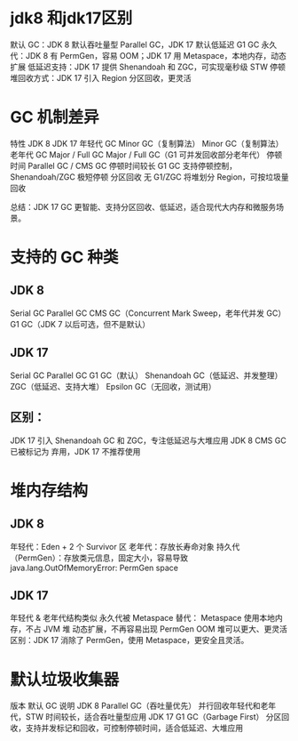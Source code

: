 # jdk8 和jdk17区别
默认 GC：JDK 8 默认吞吐量型 Parallel GC，JDK 17 默认低延迟 G1 GC
永久代：JDK 8 有 PermGen，容易 OOM；JDK 17 用 Metaspace，本地内存，动态扩展
低延迟支持：JDK 17 提供 Shenandoah 和 ZGC，可实现毫秒级 STW 停顿
堆回收方式：JDK 17 引入 Region 分区回收，更灵活

# GC 机制差异
特性	JDK 8	JDK 17
年轻代 GC	Minor GC（复制算法）	Minor GC（复制算法）
老年代 GC	Major / Full GC	Major / Full GC（G1 可并发回收部分老年代）
停顿时间	Parallel GC / CMS GC 停顿时间较长	G1 GC 支持停顿控制，Shenandoah/ZGC 极短停顿
分区回收	无	G1/ZGC 将堆划分 Region，可按垃圾量回收

总结：JDK 17 GC 更智能、支持分区回收、低延迟，适合现代大内存和微服务场景。

# 支持的 GC 种类
## JDK 8
Serial GC
Parallel GC
CMS GC（Concurrent Mark Sweep，老年代并发 GC）
G1 GC（JDK 7 以后可选，但不是默认）
## JDK 17
Serial GC
Parallel GC
G1 GC（默认）
Shenandoah GC（低延迟、并发整理）
ZGC（低延迟、支持大堆）
Epsilon GC（无回收，测试用）
## 区别：
JDK 17 引入 Shenandoah GC 和 ZGC，专注低延迟与大堆应用
JDK 8 CMS GC 已被标记为 弃用，JDK 17 不推荐使用

# 堆内存结构
## JDK 8
年轻代：Eden + 2 个 Survivor 区
老年代：存放长寿命对象
持久代（PermGen）：存放类元信息，固定大小，容易导致 java.lang.OutOfMemoryError: PermGen space
## JDK 17
年轻代 & 老年代结构类似
永久代被 Metaspace 替代：
Metaspace 使用本地内存，不占 JVM 堆
动态扩展，不再容易出现 PermGen OOM
堆可以更大、更灵活
区别：JDK 17 消除了 PermGen，使用 Metaspace，更安全且灵活。

# 默认垃圾收集器
版本	默认 GC	说明
JDK 8	Parallel GC（吞吐量优先）	并行回收年轻代和老年代，STW 时间较长，适合吞吐量型应用
JDK 17	G1 GC（Garbage First）	分区回收，支持并发标记和回收，可控制停顿时间，适合低延迟、大堆应用

